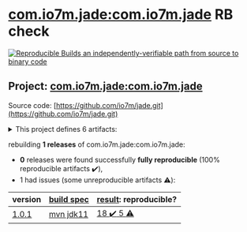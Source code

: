 [com.io7m.jade:com.io7m.jade](https://search.maven.org/artifact/com.io7m.jade/com.io7m.jade/) RB check
=======

[![Reproducible Builds](https://reproducible-builds.org/images/logos/rb.svg) an independently-verifiable path from source to binary code](https://reproducible-builds.org/)

## Project: [com.io7m.jade:com.io7m.jade](https://search.maven.org/artifact/com.io7m.jade/com.io7m.jade/)

Source code: [https://github.com/io7m/jade.git](https://github.com/io7m/jade.git)

<details><summary>This project defines 6 artifacts:</summary>

* [com.io7m.jade:com.io7m.jade](https://search.maven.org/artifact/com.io7m.jade/com.io7m.jade/)
* [com.io7m.jade:com.io7m.jade.api](https://search.maven.org/artifact/com.io7m.jade/com.io7m.jade.api/)
* [com.io7m.jade:com.io7m.jade.documentation](https://search.maven.org/artifact/com.io7m.jade/com.io7m.jade.documentation/)
* [com.io7m.jade:com.io7m.jade.spi](https://search.maven.org/artifact/com.io7m.jade/com.io7m.jade.spi/)
* [com.io7m.jade:com.io7m.jade.tests](https://search.maven.org/artifact/com.io7m.jade/com.io7m.jade.tests/)
* [com.io7m.jade:com.io7m.jade.vanilla](https://search.maven.org/artifact/com.io7m.jade/com.io7m.jade.vanilla/)
</details>

rebuilding **1 releases** of com.io7m.jade:com.io7m.jade:
- **0** releases were found successfully **fully reproducible** (100% reproducible artifacts :heavy_check_mark:),
- 1 had issues (some unreproducible artifacts :warning:):

| version | [build spec](BUILDSPEC.md) | [result](https://reproducible-builds.org/docs/jvm/): reproducible? |
| -- | --------- | ------ |
| [1.0.1](https://search.maven.org/artifact/com.io7m.jade/com.io7m.jade/1.0.1/pom) | [mvn jdk11](com.io7m.jade-1.0.1.buildspec) | [18 :heavy_check_mark:  5 :warning:](com.io7m.jade.documentation-1.0.1.buildcompare) |
